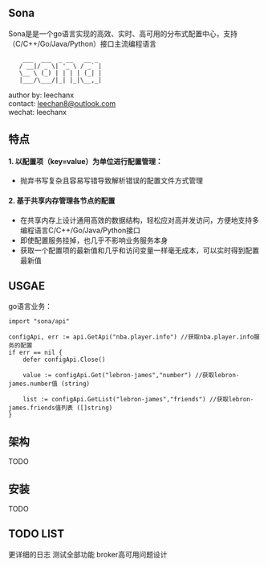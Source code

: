 ## Sona

Sona是是一个go语言实现的高效、实时、高可用的分布式配置中心，支持（C/C++/Go/Java/Python）接口主流编程语言

```
    ___  ___  _ __   __ _ 
   / __|/ _ \| '_ \ / _` |
   \__ \ (_) | | | | (_| |   
   |___/\___/|_| |_|\__,_|   

```

author by: leechanx<br/>
contact: leechan8@outlook.com<br/>
wechat: leechanx<br/>

## 特点

#### 1. 以配置项（key=value）为单位进行配置管理：
- 抛弃书写复杂且容易写错导致解析错误的配置文件方式管理
#### 2. 基于共享内存管理各节点的配置
- 在共享内存上设计通用高效的数据结构，轻松应对高并发访问，方便地支持多编程语言C/C++/Go/Java/Python接口
- 即使配置服务挂掉，也几乎不影响业务服务本身
- 获取一个配置项的最新值和几乎和访问变量一样毫无成本，可以实时得到配置最新值

## USGAE

go语言业务：

```
import "sona/api"

configApi, err := api.GetApi("nba.player.info") //获取nba.player.info服务的配置
if err == nil {
    defer configApi.Close()

    value := configApi.Get("lebron-james","number") //获取lebron-james.number值 (string)

    list := configApi.GetList("lebron-james","friends") //获取lebron-james.friends值列表 ([]string)
}
```

## 架构

TODO

## 安装

TODO

## TODO LIST
更详细的日志
测试全部功能
broker高可用问题设计

